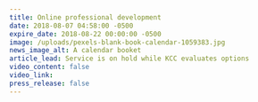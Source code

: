 ```yaml
---
title: Online professional development
date: 2018-08-07 04:58:00 -0500
expire_date: 2018-08-22 00:00:00 -0500
image: /uploads/pexels-blank-book-calendar-1059383.jpg
news_image_alt: A calendar booket
article_lead: Service is on hold while KCC evaluates options
video_content: false
video_link:
press_release: false
---
```

